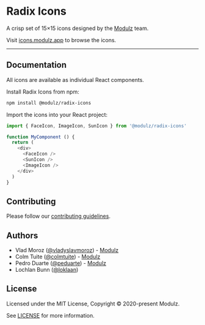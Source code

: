 # Radix Icons

A crisp set of 15×15 icons designed by the [Modulz](https://modulz.app) team.

Visit [icons.modulz.app](https://icons.modulz.app) to browse the icons.

---

## Documentation

All icons are available as individual React components.

Install Radix Icons from npm:

```bash
npm install @modulz/radix-icons
```

Import the icons into your React project:

```js
import { FaceIcon, ImageIcon, SunIcon } from '@modulz/radix-icons'

function MyComponent () {
  return (
    <div>
      <FaceIcon />
      <SunIcon />
      <ImageIcon />
    </div>
  )
}
```

## Contributing

Please follow our [contributing guidelines](./CONTRIBUTING.md).

## Authors

- Vlad Moroz ([@vladyslavmoroz](https://twitter.com/vladyslavmoroz)) - [Modulz](https://modulz.app)
- Colm Tuite ([@colmtuite](https://twitter.com/colmtuite)) - [Modulz](https://modulz.app)
- Pedro Duarte ([@peduarte](https://twitter.com/peduarte)) - [Modulz](https://modulz.app)
- Lochlan Bunn ([@loklaan](https://twitter.com/loklaan))

## License

Licensed under the MIT License, Copyright © 2020-present Modulz.

See [LICENSE](./LICENSE.md) for more information.

